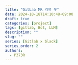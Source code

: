 ```yaml
---
title: "GitLab MR 리뷰 봇"
date: 2024-10-18T14:10:48+09:00
draft: true
categories: [project]
tags: [gitlab, Bot, LLM]
description: ""
slug: ""
series: [Gitlab x Slack]
series_order: 2
authors:
  - P373R
---
```

